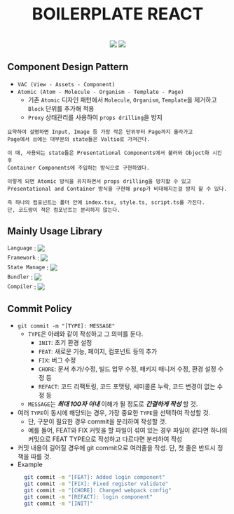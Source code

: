 <div style="text-align: center">
  <p style="font-size: 38px; font-weight: bold">BOILERPLATE REACT</p>
  <img src="https://img.shields.io/badge/node.js-v18.12.1-339933?logo=Node.js" />
  <img src="https://img.shields.io/badge/yarn-v1.22.18-2C8EBB?logo=Yarn" />
</div>


## Component Design Pattern

- `VAC (View - Assets - Component)`
- `Atomic (Atom - Molecule - Organism - Template - Page)`
  - 기존 `Atomic` 디자인 패턴에서 `Molecule`, `Organism`, `Template`을 제거하고 `Block` 단위를 추가해 적용
  - `Proxy` 상태관리를 사용하여 `props drilling`을 방지

```text plain
요약하여 설명하면 Input, Image 등 가장 작은 단위부터 Page까지 올라가고
Page에서 쓰에는 대부분의 state들은 Valtio로 가져간다.

이 때, 사용되는 state들은 Presentational Components에서 불러와 Object화 시킨 후
Container Components에 주입하는 방식으로 구현하였다.

이렇게 되면 Atomic 방식을 유지하면서 props drilling을 방지할 수 있고
Presentational and Container 방식을 구현해 prop가 비대해지는걸 방지 할 수 있다.

즉 하나의 컴포넌트는 폴더 안에 index.tsx, style.ts, script.ts를 가진다.
단, 코드량이 적은 컴포넌트는 분리하지 않는다.
```

## Mainly Usage Library

<div style="display: flex; justify-contnet: center; align-items: flex-start; flex-direction: column; gap: 5px">
  <div style="display: flex; align-items: center">
    <code>Language</code>
    &nbsp;:&nbsp;
    <img src="https://img.shields.io/badge/typescript-v4.7.4-3178C6?logo=Typescript" />
  </div>
  <div style="display: flex; align-items: center">
    <code>Framework</code>
    &nbsp;:&nbsp;
    <img src="https://img.shields.io/badge/react-v18.2.0-61DAFB?logo=React" />
  </div>
  <div style="display: flex; align-items: center">
    <code>State Manage</code>
    &nbsp;:&nbsp;
    <img src="https://img.shields.io/badge/valtio-v1.6.4-171717?logo=V&logoColor=171717"/>
  </div>
  <div style="display: flex; align-items: center">
    <code>Bundler</code>
    &nbsp;:&nbsp;
    <img src="https://img.shields.io/badge/vite-v4.1.4-646CFF?logo=Vite" />
  </div>
  <div style="display: flex; align-items: center">
    <code>Compiler</code>
    &nbsp;:&nbsp;
    <a style="display: flex; align-items: center" href="https://www.npmjs.com/package/@swc/core"><img src="https://img.shields.io/badge/swc-v1.3.40-F9DC3E?logo=SWC" /></a>
  </div>
</div>


## Commit Policy

- `git commit -m "[TYPE]: MESSAGE"`
  - `TYPE`은 아래와 같이 작성하고 그 의미를 둔다.
    - `INIT`: 초기 환경 설정
    - `FEAT`: 새로운 기능, 페이지, 컴포넌트 등의 추가
    - `FIX`: 버그 수정
    - `CHORE`: 문서 추가/수정, 빌드 업무 수정, 패키지 매니저 수정, 환경 설정 수정 등
    - `REFACT`: 코드 리팩토링, 코드 포맷팅, 세미콜론 누락, 코드 변경이 없는 수정 등
  - `MESSAGE`는 _**최대 100자 이내**_ 이해가 될 정도로 _**간결하게 작성**_ 할 것.
- 여러 `TYPE`이 동시에 해당되는 경우, 가장 중요한 `TYPE`을 선택하여 작성할 것.
  - 단, 구분이 필요한 경우 commit을 분리하여 작성할 것.
  - 예를 들어, FEAT와 FIX 커밋을 할 파일이 섞여 있는 경우 파일이 같다면 하나의 커밋으로 FEAT TYPE으로 작성하고 다르다면 분리하여 작성
- 커밋 내용이 길어질 경우에 git commit으로 여러줄을 작성. 단, 첫 줄은 반드시 정책을 따를 것.
- Example
  ```bash
    git commit -m "[FEAT]: Added login component"
    git commit -m "[FIX]: Fixed register validate"
    git commit -m "[CHORE]: Changed webpack config"
    git commit -m "[REFACT]: login component"
    git commit -m "[INIT]"
  ```